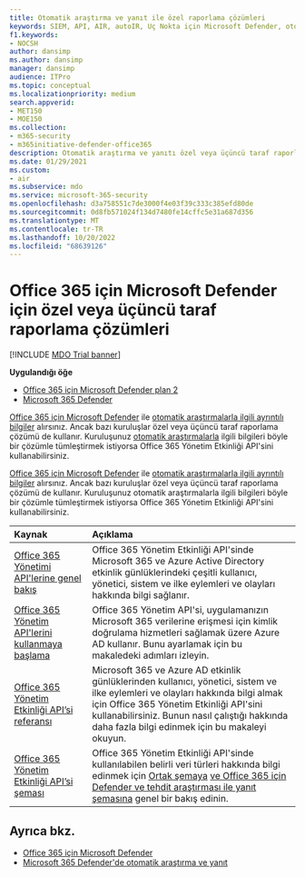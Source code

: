 ```yaml
---
title: Otomatik araştırma ve yanıt ile özel raporlama çözümleri
keywords: SIEM, API, AIR, autoIR, Uç Nokta için Microsoft Defender, otomatik araştırma, tümleştirme, özel rapor
f1.keywords:
- NOCSH
author: dansimp
ms.author: dansimp
manager: dansimp
audience: ITPro
ms.topic: conceptual
ms.localizationpriority: medium
search.appverid:
- MET150
- MOE150
ms.collection:
- m365-security
- m365initiative-defender-office365
description: Otomatik araştırma ve yanıtı özel veya üçüncü taraf raporlama çözümüyle tümleştirmeyi öğrenin.
ms.date: 01/29/2021
ms.custom:
- air
ms.subservice: mdo
ms.service: microsoft-365-security
ms.openlocfilehash: d3a758551c7de3000f4e03f39c333c385efd80de
ms.sourcegitcommit: 0d8fb571024f134d7480fe14cffc5e31a687d356
ms.translationtype: MT
ms.contentlocale: tr-TR
ms.lasthandoff: 10/20/2022
ms.locfileid: "68639126"
---
```

# <a name="custom-or-third-party-reporting-solutions-for-microsoft-defender-for-office-365"></a>Office 365 için Microsoft Defender için özel veya üçüncü taraf raporlama çözümleri

[!INCLUDE [MDO Trial banner](../includes/mdo-trial-banner.md)]

**Uygulandığı öğe**
- [Office 365 için Microsoft Defender plan 2](defender-for-office-365.md)
- [Microsoft 365 Defender](../defender/microsoft-365-defender.md)

[Office 365 için Microsoft Defender](defender-for-office-365.md) ile [otomatik araştırmalarla ilgili ayrıntılı bilgiler](air-view-investigation-results.md) alırsınız. Ancak bazı kuruluşlar özel veya üçüncü taraf raporlama çözümü de kullanır. Kuruluşunuz [otomatik araştırmalarla](office-365-air.md) ilgili bilgileri böyle bir çözümle tümleştirmek istiyorsa Office 365 Yönetim Etkinliği API'sini kullanabilirsiniz.

[Office 365 için Microsoft Defender](defender-for-office-365.md) ile [otomatik araştırmalarla ilgili ayrıntılı bilgiler](air-view-investigation-results.md) alırsınız. Ancak bazı kuruluşlar özel veya üçüncü taraf raporlama çözümü de kullanır. Kuruluşunuz otomatik araştırmalarla ilgili bilgileri böyle bir çözümle tümleştirmek istiyorsa Office 365 Yönetim Etkinliği API'sini kullanabilirsiniz.

|Kaynak|Açıklama|
|:---|:---|
|[Office 365 Yönetimi API'lerine genel bakış](/office/office-365-management-api/office-365-management-apis-overview)|Office 365 Yönetim Etkinliği API'sinde Microsoft 365 ve Azure Active Directory etkinlik günlüklerindeki çeşitli kullanıcı, yönetici, sistem ve ilke eylemleri ve olayları hakkında bilgi sağlanır.|
|[Office 365 Yönetim API'lerini kullanmaya başlama](/office/office-365-management-api/get-started-with-office-365-management-apis)|Office 365 Yönetim API'si, uygulamanızın Microsoft 365 verilerine erişmesi için kimlik doğrulama hizmetleri sağlamak üzere Azure AD kullanır. Bunu ayarlamak için bu makaledeki adımları izleyin.|
|[Office 365 Yönetim Etkinliği API’si referansı](/office/office-365-management-api/office-365-management-activity-api-reference)|Microsoft 365 ve Azure AD etkinlik günlüklerinden kullanıcı, yönetici, sistem ve ilke eylemleri ve olayları hakkında bilgi almak için Office 365 Yönetim Etkinliği API'sini kullanabilirsiniz. Bunun nasıl çalıştığı hakkında daha fazla bilgi edinmek için bu makaleyi okuyun.|
|[Office 365 Yönetim Etkinliği API’si şeması](/office/office-365-management-api/office-365-management-activity-api-schema)|Office 365 Yönetim Etkinliği API'sinde kullanılabilen belirli veri türleri hakkında bilgi edinmek için [Ortak şemaya](/office/office-365-management-api/office-365-management-activity-api-schema#common-schema) [ve Office 365 için Defender ve tehdit araştırması ile yanıt şemasına](/office/office-365-management-api/office-365-management-activity-api-schema#office-365-advanced-threat-protection-and-threat-investigation-and-response-schema) genel bir bakış edinin.|

## <a name="see-also"></a>Ayrıca bkz.

- [Office 365 için Microsoft Defender](defender-for-office-365.md)
- [Microsoft 365 Defender'de otomatik araştırma ve yanıt](/microsoft-365/security/defender/m365d-autoir)
